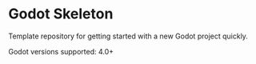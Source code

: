# Godot Skeleton

Template repository for getting started with a new Godot project quickly.

Godot versions supported: 4.0+
